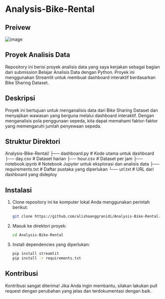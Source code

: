 # Analysis-Bike-Rental
## Preivew 
![image](https://github.com/user-attachments/assets/b355f1bd-7936-49fd-86c0-6fa78069637c)

## Proyek Analisis Data
Repository ini berisi proyek analisis data yang saya kerjakan sebagai bagian dari submission Belajar Analisis Data dengan Python. Proyek ini menggunakan Streamlit untuk membuat dashboard interaktif berdasarkan Bike Sharing Dataset.

## Deskripsi
Proyek ini bertujuan untuk menganalisis data dari Bike Sharing Dataset dan menyajikan wawasan yang berguna melalui dashboard interaktif. Dengan menganalisis pola penggunaan sepeda, kita dapat memahami faktor-faktor yang memengaruhi jumlah penyewaan sepeda.

## Struktur Direktori

Analysis-Bike-Rental/
├── dashboard.py        # Kode utama untuk dashboard
├── day.csv             # Dataset harian
├── hour.csv            # Dataset per jam
├── notebook.ipynb      # Notebook Jupyter untuk eksplorasi dan analisis data
├── requirements.txt    # Daftar pustaka yang diperlukan
└── url.txt             # URL dari dashboard yang dideploy

## Instalasi
1. Clone repository ini ke komputer lokal Anda menggunakan perintah berikut:
   ```bash
   git clone https://github.com/alishaanggranidi/Analysis-Bike-Rental.git
   ```
2. Masuk ke direktori proyek:
   ```bash
   cd Analysis-Bike-Rental
   ```
3. Install dependencies yang diperlukan:
   ```bash
   pip install streamlit
   pip install -r requirements.txt
   ```
   
## Kontribusi
Kontribusi sangat diterima! Jika Anda ingin membantu, silakan lakukan pull request dengan perubahan yang jelas dan terdokumentasi dengan baik.
